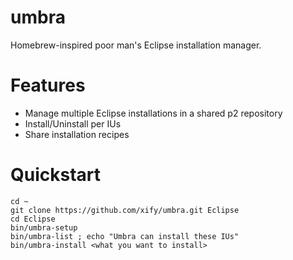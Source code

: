 umbra
=========

Homebrew-inspired poor man's Eclipse installation manager.

# Features

* Manage multiple Eclipse installations in a shared p2 repository
* Install/Uninstall per IUs
* Share installation recipes

# Quickstart

```shell
cd ~
git clone https://github.com/xify/umbra.git Eclipse
cd Eclipse
bin/umbra-setup
bin/umbra-list ; echo "Umbra can install these IUs"
bin/umbra-install <what you want to install>
```
